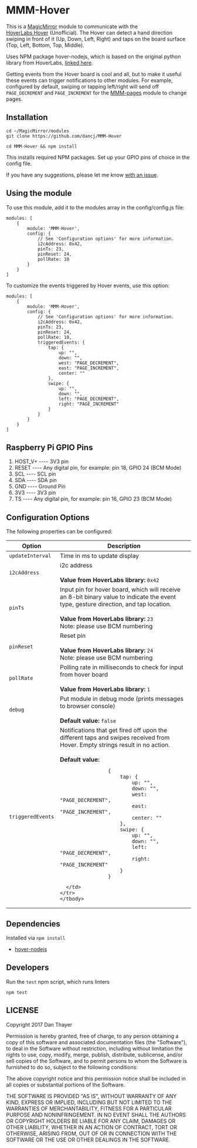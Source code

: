 # MMM-Hover
This is a [MagicMirror](https://github.com/MichMich/MagicMirror) module to communicate with the  
[HoverLabs Hover](http://www.hoverlabs.co/products/hover/) (Unofficial). The Hover can detect a hand direction swiping in front of it (Up, Down, Left, Right) and taps on the board surface (Top, Left, Bottom, Top, Middle).

Uses NPM package hover-nodejs, which is based on the original python library from HoverLabs, [linked here](https://github.com/NorthMcCormick/hover-nodejs/blob/master/Hover.js).

Getting events from the Hover board is cool and all, but to make it useful these events can trigger notifications to other modules. For example, configured by default, swiping or tapping left/right will send off ```PAGE_DECREMENT``` and ```PAGE_INCREMENT``` for the [MMM-pages](https://github.com/edward-shen/MMM-pages) module to change pages.

## Installation

```
cd ~/MagicMirror/modules
git clone https://github.com/dancj/MMM-Hover

cd MMM-Hover && npm install
```

This installs required NPM packages. Set up your GPIO pins of choice in the config file.

If you have any suggestions, please let me know [with an issue](https://github.com/dancj/MMM-Hover/issues/new).

## Using the module
To use this module, add it to the modules array in the config/config.js file:
```
modules: [
	{
		module: 'MMM-Hover',
		config: {
			// See 'Configuration options' for more information.
			i2cAddress: 0x42,
			pinTs: 23,
			pinReset: 24,
			pollRate: 10
		}
	}
]
```

To customize the events triggered by Hover events, use this option:
```
modules: [
	{
		module: 'MMM-Hover',
		config: {
			// See 'Configuration options' for more information.
			i2cAddress: 0x42,
			pinTs: 23,
			pinReset: 24,
			pollRate: 10,
			triggeredEvents: {
				tap: {
					up: "",
					down: "",
					west: "PAGE_DECREMENT",
					east: "PAGE_INCREMENT",
					center: ""
				},
				swipe: {
					up: "",
					down: "",
					left: "PAGE_DECREMENT",
					right: "PAGE_INCREMENT"
				}
			}
		}
	}
]
```


## Raspberry Pi GPIO Pins

1. HOST_V+    ----    3V3 pin
1. RESET      ----    Any digital pin, for example: pin 18, GPIO 24 (BCM Mode)
1. SCL        ----    SCL pin
1. SDA        ----    SDA pin
1. GND        ----    Ground Pin
1. 3V3        ----    3V3 pin
1. TS         ----    Any digital pin, for example: pin 16, GPIO 23 (BCM Mode)

## Configuration Options
The following properties can be configured:

<table width="100%">
	<!-- why, markdown... -->
	<thead>
		<tr>
			<th>Option</th>
			<th width="100%">Description</th>
		</tr>
	<thead>
	<tbody>
		<tr>
			<td><code>updateInterval</code></td>
			<td>Time in ms to update display</td>
		</tr>
    <tr>
			<td><code>i2cAddress</code></td>
			<td>i2c address<br>
				<br><b>Value from HoverLabs library:</b> <code>0x42</code>
			</td>
		</tr>
    <tr>
			<td><code>pinTs</code></td>
			<td>Input pin for hover board, which will receive an 8-bit binary value to indicate the event type, gesture direction, and tap location.<br>
				<br><b>Value from HoverLabs library:</b> <code>23</code>
        <br>Note: please use BCM numbering
			</td>
		</tr>
    <tr>
			<td><code>pinReset</code></td>
			<td>Reset pin<br>
				<br><b>Value from HoverLabs library:</b> <code>24</code>
        <br>Note: please use BCM numbering
			</td>
		</tr>
    <tr>
      <td><code>pollRate</code></td>
      <td>Polling rate in milliseconds to check for input from hover board<br>
        <br><b>Value from HoverLabs library:</b> <code>1</code>
      </td>
    </tr>
		<tr>
      <td><code>debug</code></td>
      <td>Put module in debug mode (prints messages to browser console)<br>
        <br><b>Default value:</b> <code>false</code>
      </td>
    </tr>
		<tr>
      <td><code>triggeredEvents</code></td>
      <td>Notifications that get fired off upon the different taps and swipes received from Hover. Empty strings result in no action.<br>
        <br><b>Default value:</b>

```
				{
					tap: {
						up: "",
						down: "",
						west: "PAGE_DECREMENT",
						east: "PAGE_INCREMENT",
						center: ""
					},
					swipe: {
						up: "",
						down: "",
						left: "PAGE_DECREMENT",
						right: "PAGE_INCREMENT"
					}
				}
```

      </td>
    </tr>
	</tbody>
</table>


## Dependencies

Installed via `npm install`
* [hover-nodejs](https://github.com/NorthMcCormick/hover-nodejs)

## Developers

Run the `test` npm script, which runs linters

```
npm test
```

## LICENSE

Copyright 2017 Dan Thayer

Permission is hereby granted, free of charge, to any person obtaining a copy of this software and associated documentation files (the "Software"), to deal in the Software without restriction, including without limitation the rights to use, copy, modify, merge, publish, distribute, sublicense, and/or sell copies of the Software, and to permit persons to whom the Software is furnished to do so, subject to the following conditions:

The above copyright notice and this permission notice shall be included in all copies or substantial portions of the Software.

THE SOFTWARE IS PROVIDED "AS IS", WITHOUT WARRANTY OF ANY KIND, EXPRESS OR IMPLIED, INCLUDING BUT NOT LIMITED TO THE WARRANTIES OF MERCHANTABILITY, FITNESS FOR A PARTICULAR PURPOSE AND NONINFRINGEMENT. IN NO EVENT SHALL THE AUTHORS OR COPYRIGHT HOLDERS BE LIABLE FOR ANY CLAIM, DAMAGES OR OTHER LIABILITY, WHETHER IN AN ACTION OF CONTRACT, TORT OR OTHERWISE, ARISING FROM, OUT OF OR IN CONNECTION WITH THE SOFTWARE OR THE USE OR OTHER DEALINGS IN THE SOFTWARE.
